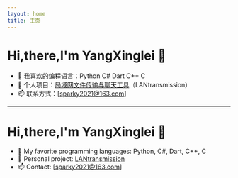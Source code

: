 ```yaml
---
layout: home
title: 主页
---
```


# Hi,there,I'm YangXinglei 👋


- 🌱 我喜欢的编程语言：Python C# Dart C++ C
- 🚀 个人项目：[局域网文件传输与聊天工具](https://github.com/yangxinglei/lantransmission)（LANtransmission）
- 📫 联系方式：[sparky2021@163.com]

---
<div class="h-32"></div>



# Hi,there,I'm YangXinglei 👋
- 🌱 My favorite programming languages: Python, C#, Dart, C++, C
- 🚀 Personal project: [LANtransmission](https://github.com/yangxinglei/lantransmission)
- 📫 Contact: [sparky2021@163.com]
